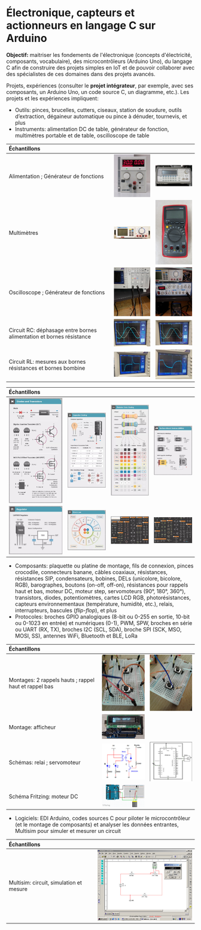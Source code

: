 # Électronique, capteurs et actionneurs en langage C sur Arduino

**Objectif:** maitriser les fondements de l'électronique (concepts d'électricité, composants, vocabulaire), des microcontrôleurs (Arduino Uno), du langage C afin de construire des projets simples en IoT et de pouvoir collaborer avec des spécialistes de ces domaines dans des projets avancés.

Projets, expériences (consulter le **projet intégrateur**, par exemple, avec ses composants, un Arduino Uno, un code source C, un diagramme, etc.). Les projets et les expériences impliquent:

- Outils: pinces, brucelles, cutters, ciseaux, station de soudure, outils d’extraction, dégaineur automatique ou pince à dénuder, tournevis, et plus
- Instruments: alimentation DC de table, générateur de fonction, multimètres portable et de table, oscilloscope de table

| Échantillons  |   |   |
|:---|:---:|:---:|
| Alimentation ; Générateur de fonctions  | <img src="img/alimentation_table.jpg" alt="" width="200">  | <img src="img/generateur_fonctions.jpg" alt="" width="200">  |
| Multimètres | <img src="img/multimetre_table.jpg" alt="" width="200">  | <img src="img/multimetre.jpg" alt="" width="100">  |
| Oscilloscope ; Générateur de fonctions  | <img src="img/instruments_1.jpg" alt="" width="200">  | <img src="img/instruments_2.jpg" alt="" width="200">  |
| Circuit RC: déphasage entre bornes alimentation et bornes résistance | <img src="img/oscilloscope_amp_per_freq1.jpg" alt="" width="200">  | <img src="img/oscilloscope_amp_per_freq2.jpg" alt="" width="200">  |
| Circuit RL: mesures aux bornes résistances et bornes bombine | <img src="img/oscilloscope_amp_per_freq3.jpg" alt="" width="200">  | <img src="img/oscilloscope_amp_per_freq4.jpg" alt="" width="200">  |

| Échantillons  |   |   |   |
|:---|:---|:---|:---|
| <img src="img/ampere_transistors.jpg" alt="" width="200">  | <img src="img/farad_capacitors.jpg" alt="" width="200">  | <img src="img/ohm_resistors.jpg" alt="" width="200">  | <img src="img/ohm_resistors2.jpg" alt="" width="200">  |
| <img src="img/volt_regulators.jpg" alt="" width="200">  | <img src="img/laws.jpg" alt="" width="200">  | <img src="img/schema_a.jpg" alt="" width="200">  | <img src="img/schema_b.jpg" alt="" width="200">  |

- Composants: plaquette ou platine de montage, fils de connexion, pinces crocodile, connecteurs banane,  câbles coaxiaux, résistances, résistances SIP, condensateurs, bobines, DELs (unicolore, bicolore, RGB), barographes, boutons (on-off, off-on), résistances pour rappels haut et bas, moteur DC, moteur step, servomoteurs (90°, 180°, 360°), transistors, diodes, potentiomètres, cartes LCD RGB, photorésistances, capteurs environnementaux (température, humidité, etc.), relais, interrupteurs, bascules (*flip-flop*), et plus
- Protocoles: broches GPIO analogiques (8-bit ou 0-255 en sortie, 10-bit ou 0-1023 en entrée) et numériques (0-1), PWM, SPW, broches en série ou UART (RX, TX), broches I2C (SCL, SDA), broche SPI (SCK, MSO, MOSI, SS), antennes WiFi, Bluetooth et BLE, LoRa

| Échantillons  |   |   |
|:---|:---:|:---:|
| Montages: 2 rappels hauts ; rappel haut et rappel bas  | <img src="img/rappel_haut.jpg" alt="" width="200">  | <img src="img/rappel_bas_et_haut.jpg" alt="" width="200">  |
| Montage: afficheur  | <img src="img/afficheur.jpg" alt="" width="200">  |   |
| Schémas: relai ; servomoteur  | <img src="img/relai.jpg" alt="" width="200">  | <img src="img/servo.jpg" alt="" width="200">  |
| Schéma Fritzing: moteur DC  | <img src="img/moteur_dc.jpg" alt="" width="200">  |   |

- Logiciels: EDI Arduino, codes sources C pour piloter le microcontrôleur (et le montage de composants) et analyser les données entrantes, Multisim pour simuler et mesurer un circuit

| Échantillons  |   |
|:---|:---:|
| Multisim: circuit, simulation et mesure  | <img src="img/multisim.jpg" alt="" width="300">  |
